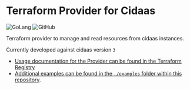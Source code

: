 # Terraform Provider for Cidaas

![GoLang](https://img.shields.io/badge/golang-1.21-blue)
![GitHub](https://img.shields.io/github/license/real-digital/terraform-provider-cidaas) 

Terraform provider to manage and read resources from cidaas instances.


Currently developed against cidaas version `3`

* [Usage documentation for the Provider can be found in the Terraform Registry](https://registry.terraform.io/providers/kaufland-ecommerce/cidaas/latest/docs)
* [Additional examples can be found in the `./examples` folder within this repository](https://github.com/kaufland-ecommerce/terraform-provider-cidaas/tree/main/examples).
